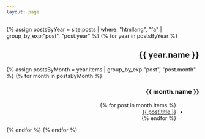 ```yaml
---
layout: page
---
```


{% assign postsByYear = site.posts | where: "htmllang", "fa" | group_by_exp:"post", "post.year" %}
{% for year in postsByYear %}
<h2 dir="rtl">
{{ year.name }}
</h2>
    {% assign postsByMonth = year.items | group_by_exp:"post", "post.month" %}
    {% for month in postsByMonth %}
<h3 dir="rtl">
{{ month.name }}
</h3>
<div dir="rtl">
<ul style="margin-right: 20px;">
        {% for post in month.items %}
<li> <a href="{{ post.url }}" >{{ post.title }}</a> </li>
        {% endfor %}
</ul>
</div>
    {% endfor %}
{% endfor %}